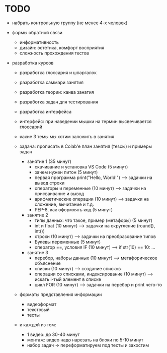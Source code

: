 # TODO

- набрать контрольную группу (не менее 4-х человек)
- формы обратной связи
	- информативность
	- дизайн: эстетика, комфорт восприятия 
	- сложность прохождения тестов
	
- разработка курсов
	- разработка глоссария и шпаргалок
	- разработка саммари занятия
	- разработка теории: канва занатия
	- разработка задач для тестирования
	- разработка интерфейса
	- интерфейс: при наведении мышки на термин высвечивается глоссарий
	
	- какие 3 темы мы хотим заложить в занятия
	- задача: прописать в Colab'e план занятия (тезсы) и примеры задач
		- занятие 1 (35 минут)
			- скачивание и установка VS Code (5 минут)
			- зачем нужен питон (5 минут)
			- первая программа print("Hello, World!") --> задачки на вывод строки
			- операторы и переменные (10 минут) --> задачки на присваивание и вывод
			- арифметические операции (10 минут) --> задачки на сложение, вычитание и т.д.
			- PEP-8, как оформлять код (5 минут)
		- занятие 2 
			- типы данных: что такое, пример (метафоры) (5 минут)
			- int и float (10 минут) --> задачки на округление (round(), int())
			- строки (10 минут) --> задачки на преобразование типов
			- Булевы переменные (5 минут) 
			- оператор \==, условия IF (10 минут) --> if str(10) == 10: ...
		- занятие 3
			- перебор, наборы данных (10 минут) --> метафорическое объяснение
			- списки (10 минут) --> создание списков
			- операции со списками, индексирование (10 минут) --> искать i-тый элемент в списке
			- цикл FOR (10 минут) --> задачки на перебор и print чего-то
	
	- форматы представления информации
		- видеоформат
		- текстовый
		- тесты
	- к каждой из тем:
		- 1 видео: до 30-40 минут
		- монтаж: видео надо нарезать на блоки по 5-10 минут
		- набор задач -> переформатируем под тесты и захостим
